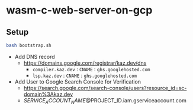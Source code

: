 # wasm-c-web-server-on-gcp

## Setup

```bash
bash bootstrap.sh
```

- Add DNS record
  - https://domains.google.com/registrar/kaz.dev/dns
    - `compiler.kaz.dev` : `CNAME` : `ghs.googlehosted.com`
    - `lsp.kaz.dev` : `CNAME` : `ghs.googlehosted.com`
- Add User to Google Search Console for Verification
  - https://search.google.com/search-console/users?resource_id=sc-domain%3Akaz.dev
  - $SERVICE_ACCOUNT_NAME@$PROJECT_ID.iam.gserviceaccount.com
